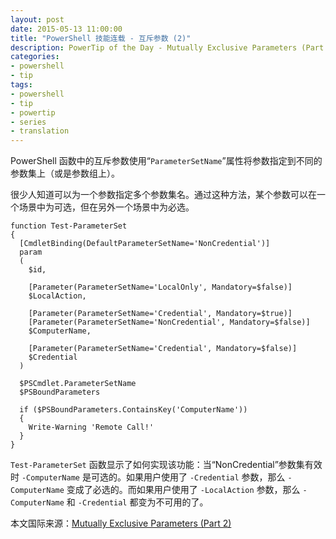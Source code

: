 ```yaml
---
layout: post
date: 2015-05-13 11:00:00
title: "PowerShell 技能连载 - 互斥参数 (2)"
description: PowerTip of the Day - Mutually Exclusive Parameters (Part 2)
categories:
- powershell
- tip
tags:
- powershell
- tip
- powertip
- series
- translation
---
```

PowerShell 函数中的互斥参数使用“`ParameterSetName`”属性将参数指定到不同的参数集上（或是参数组上）。

很少人知道可以为一个参数指定多个参数集名。通过这种方法，某个参数可以在一个场景中为可选，但在另外一个场景中为必选。

    function Test-ParameterSet
    {
      [CmdletBinding(DefaultParameterSetName='NonCredential')]
      param
      (
        $id,
    
        [Parameter(ParameterSetName='LocalOnly', Mandatory=$false)]
        $LocalAction,
    
        [Parameter(ParameterSetName='Credential', Mandatory=$true)]
        [Parameter(ParameterSetName='NonCredential', Mandatory=$false)]
        $ComputerName,
    
        [Parameter(ParameterSetName='Credential', Mandatory=$false)]
        $Credential
      )
    
      $PSCmdlet.ParameterSetName
      $PSBoundParameters
    
      if ($PSBoundParameters.ContainsKey('ComputerName'))
      {
        Write-Warning 'Remote Call!'
      }
    }

`Test-ParameterSet` 函数显示了如何实现该功能：当“NonCredential”参数集有效时 `-ComputerName` 是可选的。如果用户使用了 `-Credential` 参数，那么 `-ComputerName` 变成了必选的。而如果用户使用了 `-LocalAction` 参数，那么 `-ComputerName` 和 `-Credential` 都变为不可用的了。

<!--more-->
本文国际来源：[Mutually Exclusive Parameters (Part 2)](http://community.idera.com/powershell/powertips/b/tips/posts/mutually-exclusive-parameters-part-2)
